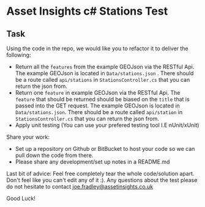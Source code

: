 # Asset Insights c# Stations Test

## Task

Using the code in the repo, we would like you to refactor it to deliver the following:

- Return all the `features` from the example GEOJson via the RESTful Api. The example GEOJson is located in `Data/stations.json` . There should be a route called `api/stations` in `StationsController.cs` that you can return the json from.
- Return one `feature` in example GEOJson via the RESTful Api. The `feature` that should be returned should be biased on the `title` that is passed into the GET request. The example GEOJson is located in `Data/stations.json`. There should be a route called `api/station` in `StationsController.cs` that you can return the json from.
- Apply unit testing (You can use your prefered testing tool I.E nUnit/xUnit)

Share your work:

- Set up a repository on Github or BitBucket to host your code so we can pull down the code from there.
- Please share any development/set up notes in a README.md

Last bit of advice:
Feel free completely tear the whole code/solution apart. Don't feel like you can't edit any of it :). Any questions about the test please do not hesitate to contact joe.fradley@assetinsights.co.uk

Good Luck!
